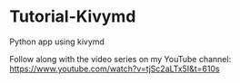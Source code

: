 # Tutorial-Kivymd
Python app using kivymd

Follow along with the video series on my YouTube channel: https://www.youtube.com/watch?v=tjSc2aLTx5I&t=610s
